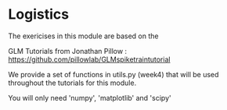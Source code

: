 # Logistics 
The exericises in this module are based on the 

GLM Tutorials from Jonathan Pillow : https://github.com/pillowlab/GLMspiketraintutorial

We provide a set of functions in utils.py (week4) that will be used throughout the tutorials for this module.

You will only need 'numpy', 'matplotlib' and 'scipy' 
